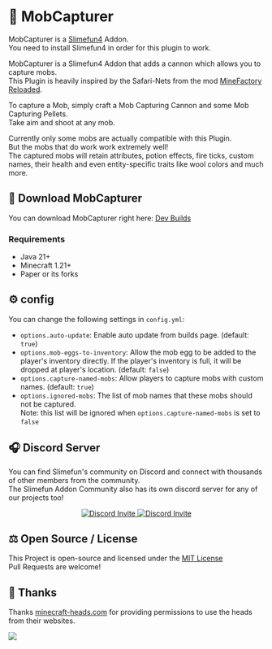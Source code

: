 # :ghost: MobCapturer
MobCapturer is a [Slimefun4](https://github.com/Slimefun/Slimefun4/) Addon.<br>
You need to install Slimefun4 in order for this plugin to work.

MobCapturer is a Slimefun4 Addon that adds a cannon which allows you to capture mobs.<br>
This Plugin is heavily inspired by the Safari-Nets from the mod [MineFactory Reloaded](https://www.curseforge.com/minecraft/mc-mods/minefactory-reloaded).

To capture a Mob, simply craft a Mob Capturing Cannon and some Mob Capturing Pellets.<br>
Take aim and shoot at any mob.

Currently only some mobs are actually compatible with this Plugin.<br>
But the mobs that do work work extremely well!<br>
The captured mobs will retain attributes, potion effects, fire ticks, custom names, their health and even entity-specific traits like wool colors and much more.

## :floppy_disk: Download MobCapturer
You can download MobCapturer right here: [Dev Builds](https://blob.build/project/MobCapturer)

### Requirements

- Java 21+
- Minecraft 1.21+
- Paper or its forks

## :gear: config
You can change the following settings in `config.yml`:

- `options.auto-update`: Enable auto update from builds page. (default: `true`)
- `options.mob-eggs-to-inventory`: Allow the mob egg to be added to the player's inventory directly. If the player's inventory is full, it will be dropped at player's location. (default: `false`)
- `options.capture-named-mobs`: Allow players to capture mobs with custom names. (default: `true`)
- `options.ignored-mobs`: The list of mob names that these mobs should not be captured.   
  Note: this list will be ignored when `options.capture-named-mobs` is set to `false`

## :headphones: Discord Server
You can find Slimefun's community on Discord and connect with thousands of other members from the community.<br>
The Slimefun Addon Community also has its own discord server for any of our projects too!

<p align="center">
  <a href="https://discord.gg/slimefun">
    <img src="https://discordapp.com/api/guilds/565557184348422174/widget.png?style=banner3" alt="Discord Invite"/>
  </a>
  <a href="https://discord.gg/SqD3gg5SAU">
    <img src="https://discordapp.com/api/guilds/809178621424041997/widget.png?style=banner3" alt="Discord Invite"/>
  </a>
</p>

## :balance_scale: Open Source / License
This Project is open-source and licensed under the [MIT License](https://github.com/Slimefun-Addon-Community/MobCapturer/blob/master/LICENSE)<br>
Pull Requests are welcome!

## :gift: Thanks

Thanks [minecraft-heads.com](https://minecraft-heads.com/) for providing permissions to use the heads from their websites.

[![](https://minecraft-heads.com/images/banners/minecraft-heads_fullbanner_468x60.png)](https://minecraft-heads.com/)
